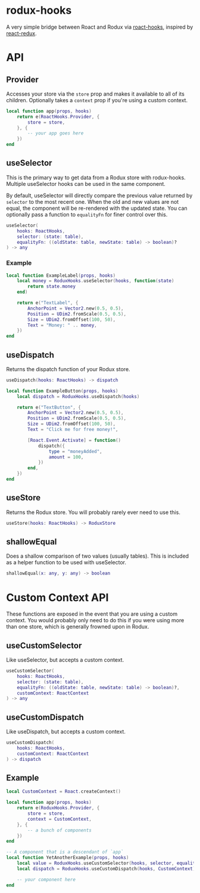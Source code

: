 # rodux-hooks

A very simple bridge between Roact and Rodux via [roact-hooks](https://github.com/Kampfkarren/roact-hooks), inspired by [react-redux](https://react-redux.js.org/api/hooks).

# API

## Provider

Accesses your store via the `store` prop and makes it available to all of its children. Optionally takes a `context` prop if you're using a custom context.

```lua
local function app(props, hooks)
    return e(RoactHooks.Provider, {
        store = store,
    }, {
        -- your app goes here
    })
end
```

## useSelector

This is the primary way to get data from a Rodux store with rodux-hooks. Multiple useSelector hooks can be used in the same component.

By default, useSelector will directly compare the previous value returned by `selector` to the most recent one. When the old and new values are not equal, the component will be re-rendered with the updated state. You can optionally pass a function to `equalityFn` for finer control over this.

```lua
useSelector(
    hooks: RoactHooks,
    selector: (state: table),
    equalityFn: ((oldState: table, newState: table) -> boolean)?
) -> any
```

### Example

```lua
local function ExampleLabel(props, hooks)
    local money = RoduxHooks.useSelector(hooks, function(state)
        return state.money
    end)

    return e("TextLabel", {
        AnchorPoint = Vector2.new(0.5, 0.5),
        Position = UDim2.fromScale(0.5, 0.5),
        Size = UDim2.fromOffset(100, 50),
        Text = "Money: " .. money,
    })
end
```

## useDispatch

Returns the dispatch function of your Rodux store.

```lua
useDispatch(hooks: RoactHooks) -> dispatch
```

```lua
local function ExampleButton(props, hooks)
    local dispatch = RoduxHooks.useDispatch(hooks)

    return e("TextButton", {
        AnchorPoint = Vector2.new(0.5, 0.5),
        Position = UDim2.fromScale(0.5, 0.5),
        Size = UDim2.fromOffset(100, 50),
        Text = "Click me for free money!",

        [Roact.Event.Activate] = function()
            dispatch({
                type = "moneyAdded",
                amount = 100,
            })
        end,
    })
end
```

## useStore

Returns the Rodux store. You will probably rarely ever need to use this.

```lua
useStore(hooks: RoactHooks) -> RoduxStore
```

## shallowEqual

Does a shallow comparison of two values (usually tables). This is included as a helper function to be used with useSelector.

```lua
shallowEqual(x: any, y: any) -> boolean
```

# Custom Context API

These functions are exposed in the event that you are using a custom context. You would probably only need to do this if you were using more than one store, which is generally frowned upon in Rodux.

## useCustomSelector

Like useSelector, but accepts a custom context.

```lua
useCustomSelector(
    hooks: RoactHooks,
    selector: (state: table),
    equalityFn: ((oldState: table, newState: table) -> boolean)?,
    customContext: RoactContext
) -> any
```

## useCustomDispatch

Like useDispatch, but accepts a custom context.

```lua
useCustomDispatch(
    hooks: RoactHooks,
    customContext: RoactContext
) -> dispatch
```

## Example

```lua
local CustomContext = Roact.createContext()

local function app(props, hooks)
    return e(RoduxHooks.Provider, {
        store = store,
        context = CustomContext,
    }, {
        -- a bunch of components
    })
end

-- A component that is a descendant of `app`
local function YetAnotherExample(props, hooks)
    local value = RoduxHooks.useCustomSelector(hooks, selector, equalityFn, CustomContext)
    local dispatch = RoduxHooks.useCustomDispatch(hooks, CustomContext)

    -- your component here
end
```

